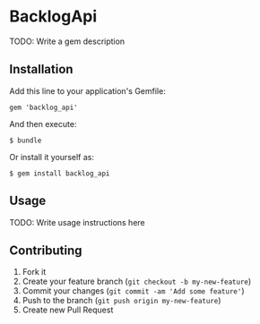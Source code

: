 # BacklogApi

TODO: Write a gem description

## Installation

Add this line to your application's Gemfile:

    gem 'backlog_api'

And then execute:

    $ bundle

Or install it yourself as:

    $ gem install backlog_api

## Usage

TODO: Write usage instructions here

## Contributing

1. Fork it
2. Create your feature branch (`git checkout -b my-new-feature`)
3. Commit your changes (`git commit -am 'Add some feature'`)
4. Push to the branch (`git push origin my-new-feature`)
5. Create new Pull Request
